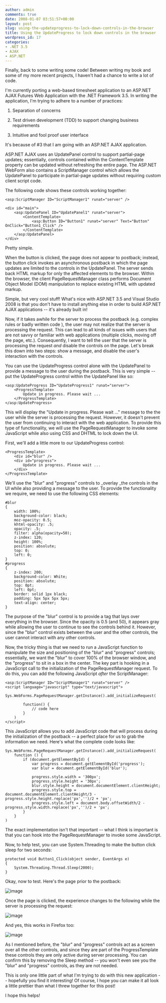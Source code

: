 ```yaml
---
author: admin
comments: true
date: 2008-01-07 03:51:57+00:00
layout: post
slug: using-the-updateprogress-to-lock-down-controls-in-the-browser
title: Using the UpdateProgress to lock down controls in the browser
wordpress_id: 17
categories:
- .NET 3.5
- AJAX
- ASP.NET
---
```


Finally, back to some writing some code! Between writing my book and some of my more recent projects, I haven't had a chance to write a lot of code.

I'm currently porting a web-based timesheet application to an ASP.NET AJAX Futures Web Application with the .NET Framework 3.5. In writing the application, I'm trying to adhere to a number of practices:

1. Separation of concerns 

2. Test driven development (TDD) to support changing business requirements 

3. Intuitive and fool proof user interface 
 
It's because of #3 that I am going with an ASP.NET AJAX application.

ASP.NET AJAX uses an UpdatePanel control to support partial-page updates; essentially, controls contained within the ContentTemplate property can be updated without refreshing the entire page. The ASP.NET WebForm also contains a ScriptManager control which allows the UpdatePanel to participate in partial-page updates without requiring custom client script code.

The following code shows these controls working together:

	<asp:ScriptManager ID="ScriptManager1" runat="server" />

	<div id="main">
		<asp:UpdatePanel ID="UpdatePanel1" runat="server">
			<ContentTemplate>
				<asp:Button ID="Button1" runat="server" Text="Button" OnClick="Button1_Click" />
			</ContentTemplate>
		</asp:UpdatePanel>
	</div>

Pretty simple.

When the button is clicked, the page does not appear to postback; instead, the button click invokes an asynchronous postback in which the page updates are limited to the controls in the UpdatePanel. The server sends back HTML markup for only the affected elements to the browser. Within the browser, the client PageRequestManager class performs Document Object Model (DOM) manipulation to replace existing HTML with updated markup.

Simple, but very cool stuff! What's nice with ASP.NET 3.5 and Visual Studio 2008 is that you don't have to install anything else in order to build ASP.NET AJAX applications -- it's already built in!

Now, if it takes awhile for the server to process the postback (e.g. complex rules or badly written code <grin>), the user may not realize that the server is processing the request. This can lead to all kinds of issues with users that are not savvy or familiar with web applications (multiple clicks, moving off the page, etc.). Consequently, I want to tell the user that the server is processing the request _and_ disable the controls on the page. Let's break this down into two steps: show a message, and disable the user's interaction with the controls.

You can use the UpdateProgress control alone with the UpdatePanel to provide a message to the user during the postback. This is very simple -- put the UpdateProgress control within the UpdatePanel like so:

	<asp:UpdateProgress ID="UpdateProgress1" runat="server">
		<ProgressTemplate>
			Update in progress. Please wait ...
		</ProgressTemplate>
	</asp:UpdateProgress>

This will display the "Update in progress. Please wait ..." message to the the user while the server is processing the request. However, it doesn't prevent the user from continuing to interact with the web application. To provide this type of functionality, we will use the PageRequestManager to invoke some JavaScript while also using CSS and DHTML to lock down the UI.

First, we'll add a little more to our UpdateProgress control:
	
	<ProgressTemplate>
		<div id="blur" />
		<div id="progress">
			Update in progress. Please wait ...
		</div>
	</ProgressTemplate>

We'll use the "blur" and "progress" controls to _overlay _the controls in the UI while also providing a message to the user. To provide the functionality we require, we need to use the following CSS elements:

	#blur
	{
		width: 100%;
		background-color: black;
		moz-opacity: 0.5;
		khtml-opacity: .5;
		opacity: .5;
		filter: alpha(opacity=50);
		z-index: 120;
		height: 100%;
		position: absolute;
		top: 0;
		left: 0;
	}
	#progress
	{
		z-index: 200;
		background-color: White;
		position: absolute;
		top: 0pt;
		left: 0pt;
		border: solid 1px black;
		padding: 5px 5px 5px 5px;
		text-align: center;
	}

The purpose of the "blur" control is to provide a tag that lays over everything in the browser. Since the opacity is 0.5 (and 50), it appears gray while allowing the user to continue to see the controls behind it. However, since the "blur" control exists between the user and the other controls, the user cannot interact with any other controls.

Now, the tricky thing is that we need to run a JavaScript function to manipulate the size and positioning of the "blur" and "progress" controls; essentially, we want the "blur" to cover 100% of the browser window, and the "progress" to sit in a box in the center. The key part is hooking in a JavaScript call to the initialization of the PageRequestManager request. To do this, you can add the following JavaScript _after_ the ScriptManager:
	
	<asp:ScriptManager ID="ScriptManager1" runat="server" />
	<script language="javascript" type="text/javascript">
		Sys.WebForms.PageRequestManager.getInstance().add_initializeRequest(
			
			function() {
				// code here
			}
		)
	</script>
		
This JavaScript allows you to add JavaScript code that will process during the initialization of the postback -- a perfect place for us to grab the information we need. Here's what the complete code looks like:

	Sys.WebForms.PageRequestManager.getInstance().add_initializeRequest(
		function () {
			if (document.getElementById) {
				var progress = document.getElementById('progress');
				var blur = document.getElementById('blur');
				
				progress.style.width = '300px';
				progress.style.height = '30px';
				blur.style.height = document.documentElement.clientHeight;
				progress.style.top = document.documentElement.clientHeight/3 - progress.style.height.replace('px','')/2 + 'px';
				progress.style.left = document.body.offsetWidth/2 - progress.style.width.replace('px','')/2 + 'px';
			}
		}
	)

The exact implementation isn't that important -- what I think is important is that you can hook into the PageRequestManager to invoke some JavaScript.

Now, to help test, you can use System.Threading to make the button click sleep for two seconds:

	protected void Button1_Click(object sender, EventArgs e)
	{
		System.Threading.Thread.Sleep(2000);
	}

Okay, now to test. Here's the page prior to the postback:

![image](https://wadewegner.blob.core.windows.net/wordpress/content/binary/WindowsLiveWriter/UsingtheUpdateProgresstodisablepagecontr_11308/image_10.png)

Once the page is clicked, the experience changes to the following while the server is processing the request:

![image](https://wadewegner.blob.core.windows.net/wordpress/content/binary/WindowsLiveWriter/UsingtheUpdateProgresstodisablepagecontr_11308/image_18.png)

And yes, this works in Firefox too:

![image](https://wadewegner.blob.core.windows.net/wordpress/content/binary/WindowsLiveWriter/UsingtheUpdateProgresstodisablepagecontr_11308/image_16.png)

As I mentioned before, the "blur" and "progress" controls act as a screen over all the other controls, and since they are part of the ProgressTemplate these controls they are only active during server processing. You can confirm this by removing the Sleep method -- you won't even see you the "blur" and "progress" controls, as they are not needed.

This is only one little part of what I'm trying to do with this new application -- hopefully you find it interesting! Of course, I hope you can make it all look a little prettier than what I threw together for this post!

I hope this helps!
